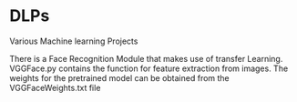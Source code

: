# DLPs
Various Machine learning Projects

There is a Face Recognition Module that makes use of transfer Learning. VGGFace.py contains the function for feature extraction from images. The weights for the pretrained model can be obtained from the VGGFaceWeights.txt file
